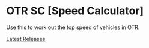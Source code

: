 # OTR SC [Speed Calculator]
Use this to work out the top speed of vehicles in OTR.

[Latest Releases](https://github.com/Madebotix/OTR-Speed-Calculator/releases/tag/v1)

